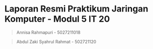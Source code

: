 # Laporan Resmi Praktikum Jaringan Komputer - Modul 5 IT 20

> Annisa Rahmapuri - 5027211018
> 

> Abdul Zaki Syahrul Rahmat - 502721120
> 
